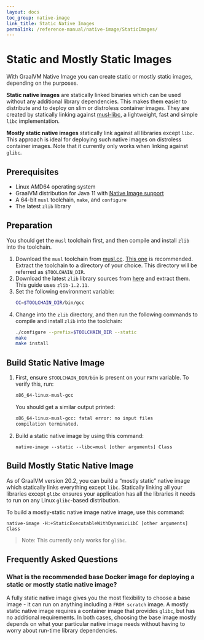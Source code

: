 ```yaml
---
layout: docs
toc_group: native-image
link_title: Static Native Images
permalink: /reference-manual/native-image/StaticImages/
---
```

# Static and Mostly Static Images

With GraalVM Native Image you can create static or mostly static images, depending on the purposes.

**Static native images** are statically linked binaries which can be used without any additional library dependencies.
This makes them easier to distribute and to deploy on slim or distroless container images.
They are created by statically linking against [musl-libc](https://musl.libc.org/), a lightweight, fast and simple `libc` implementation.

**Mostly static native images** statically link against all libraries except `libc`.
This approach is ideal for deploying such native images on distroless container images.
Note that it currently only works when linking against `glibc`.

## Prerequisites

- Linux AMD64 operating system
- GraalVM distribution for Java 11 with [Native Image support](README.md#install-native-image)
- A 64-bit `musl` toolchain, `make`, and `configure`
- The latest `zlib` library

## Preparation

You should get the `musl` toolchain first, and then compile and install `zlib` into the toolchain.

1. Download the `musl` toolchain from [musl.cc](musl.cc). [This one](http://musl.cc/x86_64-linux-musl-native.tgz) is recommended. Extract the toolchain to a directory of your choice. This directory will be referred as `$TOOLCHAIN_DIR`.
2. Download the latest `zlib` library sources from [here](https://zlib.net/) and extract them. This guide uses `zlib-1.2.11`.
3. Set the following environment variable:
    ```bash
    CC=$TOOLCHAIN_DIR/bin/gcc
    ```
4. Change into the `zlib` directory, and then run the following commands to compile and install `zlib` into the toolchain:
    ```bash
    ./configure --prefix=$TOOLCHAIN_DIR --static
    make
    make install
    ```

## Build Static Native Image

1. First, ensure `$TOOLCHAIN_DIR/bin` is present on your `PATH` variable.
    To verify this, run:
    ```bash
    x86_64-linux-musl-gcc
    ```
    You should get a similar output printed:
    ```bash
    x86_64-linux-musl-gcc: fatal error: no input files
    compilation terminated.
    ```

2. Build a static native image by using this command:
    ```shell
    native-image --static --libc=musl [other arguments] Class
    ```

## Build Mostly Static Native Image

As of GraalVM version 20.2, you can build a “mostly static” native image which statically links everything except `libc`.
Statically linking all your libraries except `glibc` ensures your application has all the libraries it needs to run on any Linux `glibc`-based distribution.

To build a mostly-static native image native image, use this command:
```shell
native-image -H:+StaticExecutableWithDynamicLibC [other arguments] Class
```

> Note: This currently only works for `glibc`.

## Frequently Asked Questions

### What is the recommended base Docker image for deploying a static or mostly static native image?

A fully static native image gives you the most flexibility to choose a base image - it can run on anything including a `FROM scratch` image.
A mostly static native image requires a container image that provides `glibc`, but has no additional requirements.
In both cases, choosing the base image mostly depends on what your particular native image needs without having to worry about run-time library dependencies.
